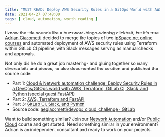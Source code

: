 ```yaml
---
title: "MUST READ: Deploy AWS Security Rules in a GitOps World with AWS, Terraform, GitLab CI, Slack, and Python"
date: 2021-04-27 07:48:00
tags: [ cloud, automation, worth reading ]
---
```

I know the title sounds like a buzzword-bingo-winning clickbait, but it's true. [Adrian Giacometti](https://adriangiacometti.net/index.php/about-adrian/) decided to merge the topics of two [ipSpace.net online courses](https://www.ipspace.net/Courses) and automated deployment of AWS security rules using Terraform within GitLab CI pipeline, with Slack messages serving as manual checks and approvals.

Not only did he do a great job mastering- and gluing together so many diverse bits and pieces, he also documented the solution and published the source code:

* Part 1: [Cloud &amp; Network automation challenge: Deploy Security Rules in a DevOps/GitOps world with AWS, Terraform, GitLab CI, Slack, and Python (special guest FastAPI)](https://adriangiacometti.net/index.php/2021/04/08/cloud-network-automation-challenge-part-1-3/)
* Part 2: [AWS, Terraform and FastAPI](https://adriangiacometti.net/index.php/2021/04/08/cloud-network-automation-challenge-part-2-3/)
* Part 3: [GitLab CI, Slack, and Python](https://adriangiacometti.net/index.php/2021/04/08/cloud-network-automation-challenge-part-3-3/)
* Source code: [aegiacometti/devops_cloud_challenge · GitLab](https://gitlab.com/aegiacometti/devops_cloud_challenge)

Want to build something similar? Join our [Network Automation](https://www.ipspace.net/Building_Network_Automation_Solutions) and/or [Public Cloud](https://www.ipspace.net/PubCloud/) course and get started. Need something similar in your environment? Adrian is an independent consultant and ready to work on your projects.
